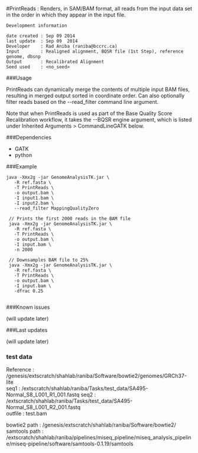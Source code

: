 #PrintReads : Renders, in SAM/BAM format, all reads from the input data set in the order in which they appear in the input file.


```
Development information

date created : Sep 09 2014
last update  : Sep 09  2014
Developer    : Rad Aniba (raniba@bccrc.ca)
Input        : Realigned alignment, BQSR file (1st Step), reference genome, dbsnp 
Output       : Recalibrated Alignment
Seed used    : <no_seed>

```


###Usage

PrintReads can dynamically merge the contents of multiple input BAM files, resulting in merged output sorted in coordinate order. Can also optionally filter reads based on the --read_filter command line argument.

Note that when PrintReads is used as part of the Base Quality Score Recalibration workflow, it takes the --BQSR engine argument, which is listed under Inherited Arguments > CommandLineGATK below.

###Dependencies

- GATK
- python



###Example

```
java -Xmx2g -jar GenomeAnalysisTK.jar \
   -R ref.fasta \
   -T PrintReads \
   -o output.bam \
   -I input1.bam \
   -I input2.bam \
   --read_filter MappingQualityZero

 // Prints the first 2000 reads in the BAM file
 java -Xmx2g -jar GenomeAnalysisTK.jar \
   -R ref.fasta \
   -T PrintReads \
   -o output.bam \
   -I input.bam \
   -n 2000

 // Downsamples BAM file to 25%
 java -Xmx2g -jar GenomeAnalysisTK.jar \
   -R ref.fasta \
   -T PrintReads \
   -o output.bam \
   -I input.bam \
   -dfrac 0.25
   
```

###Known issues

(will update later)

###Last updates

(will update later)

### test data
Reference : /genesis/extscratch/shahlab/raniba/Software/bowtie2/genomes/GRCh37-lite   
seq1 : /extscratch/shahlab/raniba/Tasks/test_data/SA495-Normal_S8_L001_R1_001.fastq 
seq2 : /extscratch/shahlab/raniba/Tasks/test_data/SA495-Normal_S8_L001_R2_001.fastq  
outfile : test.bam   

bowtie2 path : /genesis/extscratch/shahlab/raniba/Software/bowtie2/  
samtools path : /extscratch/shahlab/raniba/pipelines/miseq_pipeline/miseq_analysis_pipeline/miseq-pipeline/software/samtools-0.1.19/samtools 


